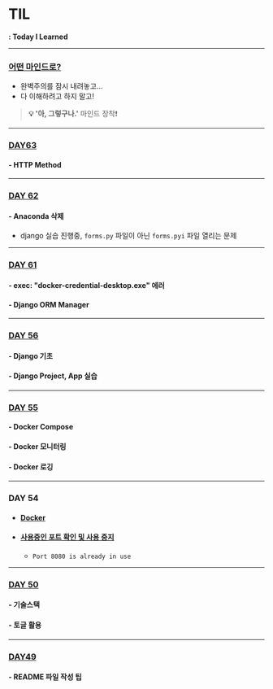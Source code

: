 # TIL
**: Today I Learned**

---
### [어떤 마인드로?](DAY56_241211.md#0-django-강의를-수강하기-전)

- 완벽주의를 잠시 내려놓고...
- 다 이해하려고 하지 말고!

> **💡 '아, 그렇구나.'** 마인드 장착❗️

---
### [DAY63](DAY63_241220.md#day63)
#### - HTTP Method



--------
### [DAY 62](DAY62_241219.md#day62)

#### - Anaconda 삭제
* django 실습 진행중, `forms.py` 파일이 아닌 `forms.pyi` 파일 열리는 문제


----
### [DAY 61](DAY61_241218.md#day-61)

#### - exec: "docker-credential-desktop.exe" 에러
#### - Django ORM Manager


---
### [DAY 56](DAY56_241211.md#day56)
#### - Django 기초
#### - Django Project, App 실습


---
### [DAY 55](DAY55_241210.md#내배캠-55일차-til)
#### - Docker Compose
#### - Docker 모니터링
#### - Docker 로깅


---
### DAY 54
- #### [Docker](DAY54_241209.md#docker)

- #### [사용중인 포트 확인 및 사용 중지](DAY54_241209.md#사용중인-포트-확인-및-사용-중지)
  - `Port 8080 is already in use`

---

### [DAY 50](DAY50_241203.md#내배캠-50일차-til)
#### - 기술스택
#### - 토글 활용

---

### [DAY49](DAY49_241202.md#내배캠-49일차-til)
#### - README 파일 작성 팁


